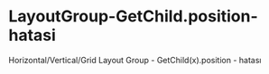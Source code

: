 # LayoutGroup-GetChild.position-hatasi
 Horizontal/Vertical/Grid Layout Group - GetChild(x).position - hatası
